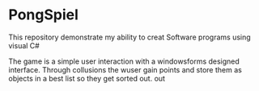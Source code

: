 # PongSpiel
This repository demonstrate my ability to creat Software programs using visual C#

The game is a simple user interaction with a windowsforms designed interface. Through collusions the wuser gain points and store them as objects in a best list so they get sorted out. out  
